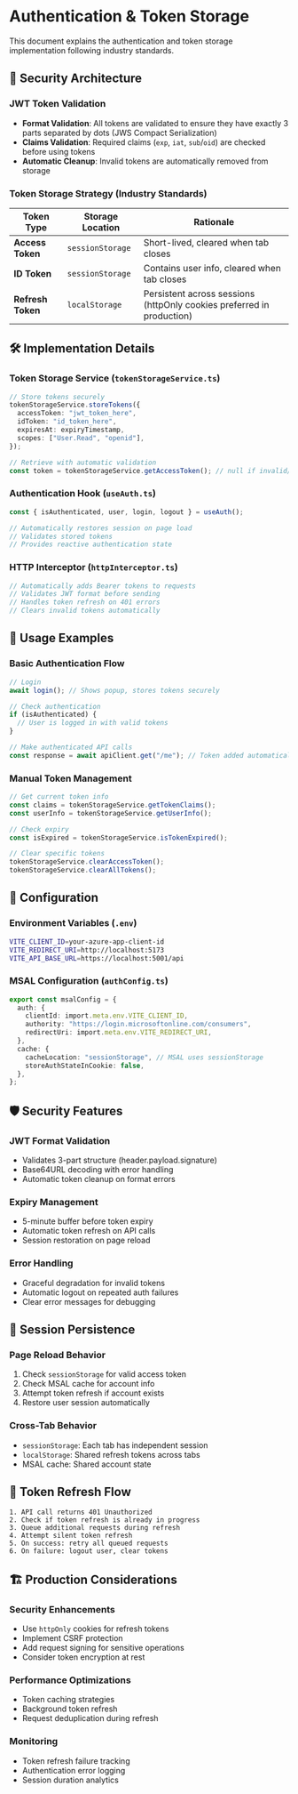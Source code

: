 # Authentication & Token Storage

This document explains the authentication and token storage implementation following industry standards.

## 🔐 Security Architecture

### JWT Token Validation

- **Format Validation**: All tokens are validated to ensure they have exactly 3 parts separated by dots (JWS Compact Serialization)
- **Claims Validation**: Required claims (`exp`, `iat`, `sub`/`oid`) are checked before using tokens
- **Automatic Cleanup**: Invalid tokens are automatically removed from storage

### Token Storage Strategy (Industry Standards)

| Token Type        | Storage Location | Rationale                                                             |
| ----------------- | ---------------- | --------------------------------------------------------------------- |
| **Access Token**  | `sessionStorage` | Short-lived, cleared when tab closes                                  |
| **ID Token**      | `sessionStorage` | Contains user info, cleared when tab closes                           |
| **Refresh Token** | `localStorage`   | Persistent across sessions (httpOnly cookies preferred in production) |

## 🛠 Implementation Details

### Token Storage Service (`tokenStorageService.ts`)

```typescript
// Store tokens securely
tokenStorageService.storeTokens({
  accessToken: "jwt_token_here",
  idToken: "id_token_here",
  expiresAt: expiryTimestamp,
  scopes: ["User.Read", "openid"],
});

// Retrieve with automatic validation
const token = tokenStorageService.getAccessToken(); // null if invalid/expired
```

### Authentication Hook (`useAuth.ts`)

```typescript
const { isAuthenticated, user, login, logout } = useAuth();

// Automatically restores session on page load
// Validates stored tokens
// Provides reactive authentication state
```

### HTTP Interceptor (`httpInterceptor.ts`)

```typescript
// Automatically adds Bearer tokens to requests
// Validates JWT format before sending
// Handles token refresh on 401 errors
// Clears invalid tokens automatically
```

## 🚀 Usage Examples

### Basic Authentication Flow

```typescript
// Login
await login(); // Shows popup, stores tokens securely

// Check authentication
if (isAuthenticated) {
  // User is logged in with valid tokens
}

// Make authenticated API calls
const response = await apiClient.get("/me"); // Token added automatically
```

### Manual Token Management

```typescript
// Get current token info
const claims = tokenStorageService.getTokenClaims();
const userInfo = tokenStorageService.getUserInfo();

// Check expiry
const isExpired = tokenStorageService.isTokenExpired();

// Clear specific tokens
tokenStorageService.clearAccessToken();
tokenStorageService.clearAllTokens();
```

## 🔧 Configuration

### Environment Variables (`.env`)

```bash
VITE_CLIENT_ID=your-azure-app-client-id
VITE_REDIRECT_URI=http://localhost:5173
VITE_API_BASE_URL=https://localhost:5001/api
```

### MSAL Configuration (`authConfig.ts`)

```typescript
export const msalConfig = {
  auth: {
    clientId: import.meta.env.VITE_CLIENT_ID,
    authority: "https://login.microsoftonline.com/consumers",
    redirectUri: import.meta.env.VITE_REDIRECT_URI,
  },
  cache: {
    cacheLocation: "sessionStorage", // MSAL uses sessionStorage
    storeAuthStateInCookie: false,
  },
};
```

## 🛡 Security Features

### JWT Format Validation

- Validates 3-part structure (header.payload.signature)
- Base64URL decoding with error handling
- Automatic token cleanup on format errors

### Expiry Management

- 5-minute buffer before token expiry
- Automatic token refresh on API calls
- Session restoration on page reload

### Error Handling

- Graceful degradation for invalid tokens
- Automatic logout on repeated auth failures
- Clear error messages for debugging

## 📱 Session Persistence

### Page Reload Behavior

1. Check `sessionStorage` for valid access token
2. Check MSAL cache for account info
3. Attempt token refresh if account exists
4. Restore user session automatically

### Cross-Tab Behavior

- `sessionStorage`: Each tab has independent session
- `localStorage`: Shared refresh tokens across tabs
- MSAL cache: Shared account state

## 🔄 Token Refresh Flow

```
1. API call returns 401 Unauthorized
2. Check if token refresh is already in progress
3. Queue additional requests during refresh
4. Attempt silent token refresh
5. On success: retry all queued requests
6. On failure: logout user, clear tokens
```

## 🏗 Production Considerations

### Security Enhancements

- Use `httpOnly` cookies for refresh tokens
- Implement CSRF protection
- Add request signing for sensitive operations
- Consider token encryption at rest

### Performance Optimizations

- Token caching strategies
- Background token refresh
- Request deduplication during refresh

### Monitoring

- Token refresh failure tracking
- Authentication error logging
- Session duration analytics
